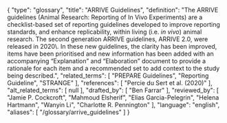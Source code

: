 {
    "type": "glossary",
    "title": "ARRIVE Guidelines",
    "definition": "The ARRIVE guidelines (Animal Research: Reporting of In Vivo Experiments) are a checklist-based set of reporting guidelines developed to improve reporting standards, and enhance replicability, within living (i.e. *in vivo*) animal research. The second generation ARRIVE guidelines, ARRIVE 2.0, were released in 2020\\. In these new guidelines, the clarity has been improved, items have been prioritised and new information has been added with an accompanying “Explanation” and “Elaboration” document to provide a rationale for each item and a recommended set to add context to the study being described.",
    "related_terms": [
        "PREPARE Guidelines",
        "Reporting Guideline",
        "STRANGE"
    ],
    "references": [
        "Percie du Sert et al. (2020)"
    ],
    "alt_related_terms": [
        null
    ],
    "drafted_by": [
        "Ben Farrar"
    ],
    "reviewed_by": [
        "Jamie P. Cockcroft",
        "Mahmoud Elsherif",
        "Elias Garcia-Pelegrin",
        "Helena Hartmann",
        "Wanyin Li",
        "Charlotte R. Pennington"
    ],
    "language": "english",
    "aliases": [
        "/glossary/arrive_guidelines"
    ]
}
